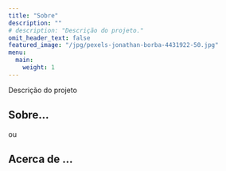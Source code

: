 ```yaml
---
title: "Sobre"
description: ""
# description: "Descrição do projeto."
omit_header_text: false
featured_image: "/jpg/pexels-jonathan-borba-4431922-50.jpg"
menu:
  main:
    weight: 1
---
```


Descrição do projeto

## Sobre...
 ou
## Acerca de ...

